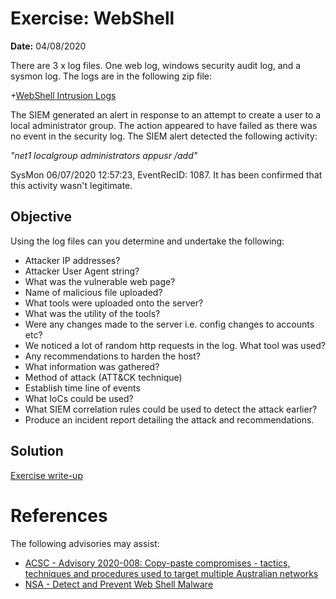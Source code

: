 # Exercise: WebShell
**Date:** 04/08/2020

There are 3 x log files. One web log, windows security audit log, and a sysmon log. The logs are in the following zip file:

+[WebShell Intrusion Logs](https://github.com/hostintrusion/scenarios/blob/master/2020-07-Webshell_compromise.zip)

The SIEM generated an alert in response to an attempt to create a user to a local administrator group. The action appeared to have failed as there was no event in the security log. The SIEM alert detected the following activity:

*"net1 localgroup administrators appusr /add"*

SysMon 06/07/2020 12:57:23, EventRecID: 1087. It has been confirmed that this activity wasn't legitimate.

## Objective
Using the log files can you determine and undertake the following:

+ Attacker IP addresses?
+ Attacker User Agent string?
+ What was the vulnerable web page?
+ Name of malicious file uploaded?
+ What tools were uploaded onto the server?
+ What was the utility of the tools?
+ Were any changes made to the server i.e. config changes to accounts etc?
+ We noticed a lot of random http requests in the log. What tool was used?
+ Any recommendations to harden the host?
+ What information was gathered?
+ Method of attack (ATT&CK technique)
+ Establish time line of events
+ What IoCs could be used?
+ What SIEM correlation rules could be used to detect the attack earlier?
+ Produce an incident report detailing the attack and recommendations.

## Solution
[Exercise write-up](webshell-solution.md)

# References
The following advisories may assist:
+ [ACSC - Advisory 2020-008: Copy-paste compromises - tactics, techniques and procedures used to target multiple Australian networks](https://www.cyber.gov.au/acsc/view-all-content/advisories/advisory-2020-008-copy-paste-compromises-tactics-techniques-and-procedures-used-target-multiple-australian-networks)
+ [NSA - Detect and Prevent Web Shell Malware](https://media.defense.gov/2020/Jun/09/2002313081/-1/-1/0/CSI-DETECT-AND-PREVENT-WEB-SHELL-MALWARE-20200422.PDF)
